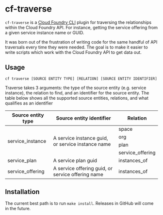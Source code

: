 # cf-traverse

`cf-traverse` is a [Cloud Foundry CLI](https://github.com/cloudfoundry/cli) plugin for traversing the relationships within
the Cloud Foundry API. For instance, getting the service offering from a given service instance name or GUID.

It was born out of the frustration of writing code for the same handful of API traversals every time they were needed. The
goal is to make it easier to write scripts which work with the Cloud Foundry API to get data out.

## Usage

```
cf traverse [SOURCE ENTITY TYPE] [RELATION] [SOURCE ENTITY IDENTIFIER] 
```

Traverse takes 3 arguments: the type of the source entity (e.g. service instance), the relation to find, and an identifier 
for the source entity. The table below shows all the supported source entities, relations, and what qualifies as an identifier

<table>
    <thead>
        <tr>
            <th>Source entity type</th>
            <th>Source entity identifier</th>
            <th>Relation</th>
        </tr>    
    </thead>
    <tbody>
        <!-- Service instance -->
        <tr>
            <td rowspan="5">service_instance</td>
            <td rowspan="5">A service instance guid, or service instance name</td>
        </tr>
        <tr><td>space</td></tr>
        <tr><td>org</td></tr>
        <tr><td>plan</td></tr>
        <tr><td>service_offering</td></tr>
        <!-- Service plan -->
        <tr>
            <td rowspan="2">service_plan</td>
            <td rowspan="2">A service plan guid</td>
        </tr>
        <tr><td>instances_of</td></tr>
        <!-- Service offering -->
        <tr>
            <td rowspan="2">service_offering</td>
            <td rowspan="2">A service offering guid, or service offering name</td>
        </tr>
        <tr><td>instances_of</td></tr>
    </tbody>
</table>

## Installation
The current best path is to run `make install`. Releases in GitHub will come in the future.


